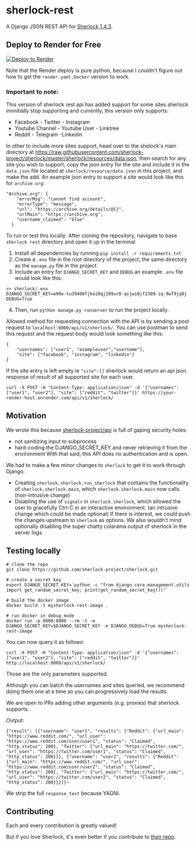 # sherlock-rest

A Django JSON REST API for [Sherlock 1.4.3](https://github.com/sherlock-project/sherlock).

## Deploy to Render for Free

<a href="https://render.com/deploy?repo=https://github.com/turian/sherlock-rest.git">
<img src="https://render.com/images/deploy-to-render-button.svg" alt="Deploy to Render" />
</a>

Note that the Render deploy is pure python, because I couldn't
figure out how to get the `render.yaml.Docker` version to work.

### Important to note:
This version of sherlock rest api has added support for some sites sherlock innnitially 
stop supporting and currently, this version only supports:
- Facebook        - Twitter      - Instagram
- Youtube Channel - Youtube User - Linktree
- Reddit          - Telegram     -Linkedin

In other to include more sites support, head over to the shelock's main directory at 
https://raw.githubusercontent.com/sherlock-project/sherlock/master/sherlock/resources/data.json, 
then search for any site you wish to support, copy the json entry for the site and include it in 
the `data.json` file located at `sherlock/resource/data.json` in this project, and make the add. 
An example json entry to support a site would look like this for `archive.org`:
```
"Archive.org": {
    "errorMsg": "cannot find account",
    "errorType": "message",
    "url": "https://archive.org/details/@{}",
    "urlMain": "https://archive.org",
    "username_claimed": "blue"
  }
 ```

To run or test this locally:
After cloning the repository, navigate to base `sherlock rest` directory and open it up in the terminal

1. Install all dependencies by running `pip install -r requirements.txt`
2. Create a `.env` file in the root directory of the project, the same directory as the `manage.py` file in the project
3. Include an entry for `DJANGO_SECRET_KEY` and `DEBUG` an example `.env` file would look like this:
 ```
 >> sherlock/.env
 DJANGO_SECRET_KEY=w90e-tu39408fjkoi0qj209ur0-qvjwi0jf2389-iq-9wf9jq0j
 DEBUG=True
```
4. Then, run `python manage.py runserver` to run the project locally.

Allowed method for requesting connection with the API is by sending a post request to `localhost:8000/api/v1/sherlock/`.
You can use postman to send this request and the request body would look something like this:
```
{
    "usernames": ["user1", "exampleuser","username"], 
    "site": ["facebook", "instagram", "linkedin"]
} 
```
If the site entry is left empty ie `"site":[]` sherlock would return an api json response of result of all supported site for each user.



```
curl -X POST -H "Content-Type: application/json" -d '{"usernames": ["user1", "user2"], "site": ["reddit", "twitter"]}' https://your-render-host.onrender.com/api/v1/sherlock/
```


## Motivation

We wrote this because [sherlock-project/api](https://github.com/sherlock-project/api) is full of gaping security holes:
* not sanitizing input to subprocess
* hard-coding the DJANGO_SECRET_KEY and never retrieving it from the environment
With that said, this API does no authentication and is open.

We had to make a few minor changes to `sherlock` to get it to work
through Django:
* Creating `sherlock.sherlock.run_sherlock` that contains
the functionality of `sherlock.sherlock.main`, which `sherlock.sherlock.main` now calls. (non-intrusive change)
* Disabling the use of `signals` in `sherlock.sherlock`, which allowed the user to gracefully Ctrl-C in an interactive environment. (an intrusive change which could be made optional)
If there is interest, we could push the changes upstream to `sherlock`
as options. We also wouldn't mind optionally disabling the super chatty colarama output of sherlock in the server logs.

## Testing locally

```
# clone the repo
git clone https://github.com/sherlock-project/sherlock.git

# create a secret key
export DJANGO_SECRET_KEY=`python -c "from django.core.management.utils import get_random_secret_key; print(get_random_secret_key())"`

# build the docker image
docker build -t mysherlock-rest-image .

# run docker in debug mode
docker run -p 8000:8000 --rm -t -e DJANGO_SECRET_KEY=$DJANGO_SECRET_KEY -e DJANGO_DEBUG=True mysherlock-rest-image
```

You can now query it as follows:
```
curl -X POST -H "Content-Type: application/json" -d '{"usernames": ["user1", "user2"], "site": ["reddit", "twitter"]}' http://localhost:8000/api/v1/sherlock/
```

Those are the only parameters supported.

Although you can batch the usernames and sites queried, we recommend
doing them one at a time so you can progressively load the results.

We are open to PRs adding other arguments (e.g. proxies) that sherlock supports.

Output:
```
{"result": [{"username": "user1", "results": {"Reddit": {"url_main": "https://www.reddit.com/", "url_user": "https://www.reddit.com/user/user1", "status": "Claimed", "http_status": 200}, "Twitter": {"url_main": "https://twitter.com/", "url_user": "https://twitter.com/user1", "status": "Claimed", "http_status": 200}}}, {"username": "user2", "results": {"Reddit": {"url_main": "https://www.reddit.com/", "url_user": "https://www.reddit.com/user/user2", "status": "Claimed", "http_status": 200}, "Twitter": {"url_main": "https://twitter.com/", "url_user": "https://twitter.com/user2", "status": "Claimed", "http_status": 200}}}]}⏎
```
We strip the full `response_text` because YAGNI.

## Contributing

Each and every contribution is greatly valued!

But if you love Sherlock, it's even better if you contribute to [their repo](https://github.com/sherlock-project/sherlock).
